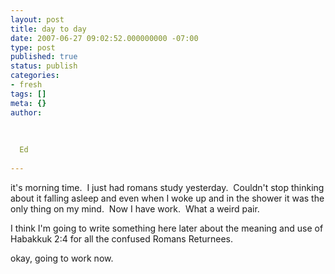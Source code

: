 ```yaml
---
layout: post
title: day to day
date: 2007-06-27 09:02:52.000000000 -07:00
type: post
published: true
status: publish
categories:
- fresh
tags: []
meta: {}
author:
  
  
  
  Ed
  
---
```

<p>it's morning time.  I just had romans study yesterday.  Couldn't stop thinking about it falling asleep and even when I woke up and in the shower it was the only thing on my mind.  Now I have work.  What a weird pair.</p>
<p>I think I'm going to write something here later about the meaning and use of Habakkuk 2:4 for all the confused Romans Returnees.</p>
<p>okay, going to work now.</p>
